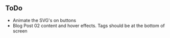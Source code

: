 ## ToDo

- Animate the SVG's on buttons
- Blog Post 02 content and hover effects. Tags should be at the bottom of screen
